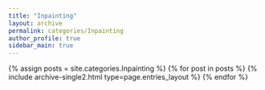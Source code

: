 ```yaml
---
title: "Inpainting"
layout: archive
permalink: categories/Inpainting
author_profile: true
sidebar_main: true
---
```


{% assign posts = site.categories.Inpainting %}
{% for post in posts %} {% include archive-single2.html type=page.entries_layout %} {% endfor %}